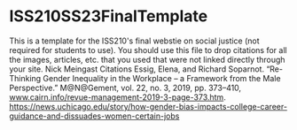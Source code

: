 # ISS210SS23FinalTemplate
This is a template for the ISS210's final webstie on social justice (not required for students to use). You should use this file to drop citations for all the images, articles, etc. that you used that were not linked directly through your site. 
Nick Meingast Citations  Essig, Elena, and Richard Soparnot. “Re-Thinking Gender Inequality in the Workplace – a Framework from the Male Perspective.” M@N@Gement, vol. 22, no. 3, 2019, pp. 373–410, www.cairn.info/revue-management-2019-3-page-373.htm.  https://news.uchicago.edu/story/how-gender-bias-impacts-college-career-guidance-and-dissuades-women-certain-jobs
